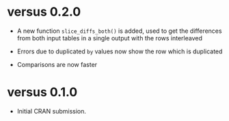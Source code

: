 # versus 0.2.0

* A new function `slice_diffs_both()` is added, used to get the differences from
  both input tables in a single output with the rows interleaved

* Errors due to duplicated `by` values now show the row which is duplicated

* Comparisons are now faster

# versus 0.1.0

* Initial CRAN submission.

